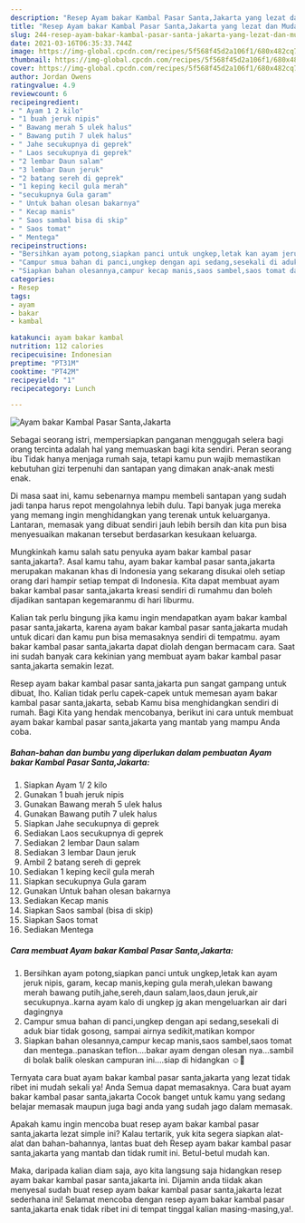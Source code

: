 ```yaml
---
description: "Resep Ayam bakar Kambal Pasar Santa,Jakarta yang lezat dan Mudah Dibuat"
title: "Resep Ayam bakar Kambal Pasar Santa,Jakarta yang lezat dan Mudah Dibuat"
slug: 244-resep-ayam-bakar-kambal-pasar-santa-jakarta-yang-lezat-dan-mudah-dibuat
date: 2021-03-16T06:35:33.744Z
image: https://img-global.cpcdn.com/recipes/5f568f45d2a106f1/680x482cq70/ayam-bakar-kambal-pasar-santajakarta-foto-resep-utama.jpg
thumbnail: https://img-global.cpcdn.com/recipes/5f568f45d2a106f1/680x482cq70/ayam-bakar-kambal-pasar-santajakarta-foto-resep-utama.jpg
cover: https://img-global.cpcdn.com/recipes/5f568f45d2a106f1/680x482cq70/ayam-bakar-kambal-pasar-santajakarta-foto-resep-utama.jpg
author: Jordan Owens
ratingvalue: 4.9
reviewcount: 6
recipeingredient:
- " Ayam 1 2 kilo"
- "1 buah jeruk nipis"
- " Bawang merah 5 ulek halus"
- " Bawang putih 7 ulek halus"
- " Jahe secukupnya di geprek"
- " Laos secukupnya di geprek"
- "2 lembar Daun salam"
- "3 lembar Daun jeruk"
- "2 batang sereh di geprek"
- "1 keping kecil gula merah"
- "secukupnya Gula garam"
- " Untuk bahan olesan bakarnya"
- " Kecap manis"
- " Saos sambal bisa di skip"
- " Saos tomat"
- " Mentega"
recipeinstructions:
- "Bersihkan ayam potong,siapkan panci untuk ungkep,letak kan ayam jeruk nipis, garam, kecap manis,keping gula merah,ulekan bawang merah bawang putih,jahe,sereh,daun salam,laos,daun jeruk,air secukupnya..karna ayam kalo di ungkep jg akan mengeluarkan air dari dagingnya"
- "Campur smua bahan di panci,ungkep dengan api sedang,sesekali di aduk biar tidak gosong, sampai airnya sedikit,matikan kompor"
- "Siapkan bahan olesannya,campur kecap manis,saos sambel,saos tomat dan mentega..panaskan teflon....bakar ayam dengan olesan nya...sambil di bolak balik oleskan campuran ini....siap di hidangkan ☺🙏"
categories:
- Resep
tags:
- ayam
- bakar
- kambal

katakunci: ayam bakar kambal 
nutrition: 112 calories
recipecuisine: Indonesian
preptime: "PT31M"
cooktime: "PT42M"
recipeyield: "1"
recipecategory: Lunch

---
```



![Ayam bakar Kambal Pasar Santa,Jakarta](https://img-global.cpcdn.com/recipes/5f568f45d2a106f1/680x482cq70/ayam-bakar-kambal-pasar-santajakarta-foto-resep-utama.jpg)

Sebagai seorang istri, mempersiapkan panganan menggugah selera bagi orang tercinta adalah hal yang memuaskan bagi kita sendiri. Peran seorang ibu Tidak hanya menjaga rumah saja, tetapi kamu pun wajib memastikan kebutuhan gizi terpenuhi dan santapan yang dimakan anak-anak mesti enak.

Di masa  saat ini, kamu sebenarnya mampu membeli santapan yang sudah jadi tanpa harus repot mengolahnya lebih dulu. Tapi banyak juga mereka yang memang ingin menghidangkan yang terenak untuk keluarganya. Lantaran, memasak yang dibuat sendiri jauh lebih bersih dan kita pun bisa menyesuaikan makanan tersebut berdasarkan kesukaan keluarga. 



Mungkinkah kamu salah satu penyuka ayam bakar kambal pasar santa,jakarta?. Asal kamu tahu, ayam bakar kambal pasar santa,jakarta merupakan makanan khas di Indonesia yang sekarang disukai oleh setiap orang dari hampir setiap tempat di Indonesia. Kita dapat membuat ayam bakar kambal pasar santa,jakarta kreasi sendiri di rumahmu dan boleh dijadikan santapan kegemaranmu di hari liburmu.

Kalian tak perlu bingung jika kamu ingin mendapatkan ayam bakar kambal pasar santa,jakarta, karena ayam bakar kambal pasar santa,jakarta mudah untuk dicari dan kamu pun bisa memasaknya sendiri di tempatmu. ayam bakar kambal pasar santa,jakarta dapat diolah dengan bermacam cara. Saat ini sudah banyak cara kekinian yang membuat ayam bakar kambal pasar santa,jakarta semakin lezat.

Resep ayam bakar kambal pasar santa,jakarta pun sangat gampang untuk dibuat, lho. Kalian tidak perlu capek-capek untuk memesan ayam bakar kambal pasar santa,jakarta, sebab Kamu bisa menghidangkan sendiri di rumah. Bagi Kita yang hendak mencobanya, berikut ini cara untuk membuat ayam bakar kambal pasar santa,jakarta yang mantab yang mampu Anda coba.

<!--inarticleads1-->

##### Bahan-bahan dan bumbu yang diperlukan dalam pembuatan Ayam bakar Kambal Pasar Santa,Jakarta:

1. Siapkan  Ayam 1/ 2 kilo
1. Gunakan 1 buah jeruk nipis
1. Gunakan  Bawang merah 5 ulek halus
1. Gunakan  Bawang putih 7 ulek halus
1. Siapkan  Jahe secukupnya di geprek
1. Sediakan  Laos secukupnya di geprek
1. Sediakan 2 lembar Daun salam
1. Sediakan 3 lembar Daun jeruk
1. Ambil 2 batang sereh di geprek
1. Sediakan 1 keping kecil gula merah
1. Siapkan secukupnya Gula garam
1. Gunakan  Untuk bahan olesan bakarnya
1. Sediakan  Kecap manis
1. Siapkan  Saos sambal (bisa di skip)
1. Siapkan  Saos tomat
1. Sediakan  Mentega




<!--inarticleads2-->

##### Cara membuat Ayam bakar Kambal Pasar Santa,Jakarta:

1. Bersihkan ayam potong,siapkan panci untuk ungkep,letak kan ayam jeruk nipis, garam, kecap manis,keping gula merah,ulekan bawang merah bawang putih,jahe,sereh,daun salam,laos,daun jeruk,air secukupnya..karna ayam kalo di ungkep jg akan mengeluarkan air dari dagingnya
1. Campur smua bahan di panci,ungkep dengan api sedang,sesekali di aduk biar tidak gosong, sampai airnya sedikit,matikan kompor
1. Siapkan bahan olesannya,campur kecap manis,saos sambel,saos tomat dan mentega..panaskan teflon....bakar ayam dengan olesan nya...sambil di bolak balik oleskan campuran ini....siap di hidangkan ☺🙏




Ternyata cara buat ayam bakar kambal pasar santa,jakarta yang lezat tidak ribet ini mudah sekali ya! Anda Semua dapat memasaknya. Cara buat ayam bakar kambal pasar santa,jakarta Cocok banget untuk kamu yang sedang belajar memasak maupun juga bagi anda yang sudah jago dalam memasak.

Apakah kamu ingin mencoba buat resep ayam bakar kambal pasar santa,jakarta lezat simple ini? Kalau tertarik, yuk kita segera siapkan alat-alat dan bahan-bahannya, lantas buat deh Resep ayam bakar kambal pasar santa,jakarta yang mantab dan tidak rumit ini. Betul-betul mudah kan. 

Maka, daripada kalian diam saja, ayo kita langsung saja hidangkan resep ayam bakar kambal pasar santa,jakarta ini. Dijamin anda tiidak akan menyesal sudah buat resep ayam bakar kambal pasar santa,jakarta lezat sederhana ini! Selamat mencoba dengan resep ayam bakar kambal pasar santa,jakarta enak tidak ribet ini di tempat tinggal kalian masing-masing,ya!.

